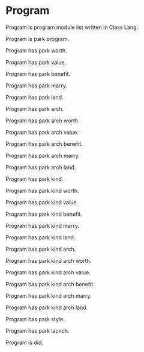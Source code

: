 # Program

Program is program module list written in Class Lang.

Program is park program.

Program has park worth.

Program has park value.

Program has park benefit.

Program has park marry.

Program has park land.

Program has park arch.

Program has park arch worth.

Program has park arch value.

Program has park arch benefit.

Program has park arch marry.

Program has park arch land.

Program has park kind.

Program has park kind worth.

Program has park kind value.

Program has park kind benefit.

Program has park kind marry.

Program has park kind land.

Program has park kind arch.

Program has park kind arch worth.

Program has park kind arch value.

Program has park kind arch benefit.

Program has park kind arch marry.

Program has park kind arch land.

Program has park style.

Program has park launch.

Program is did.